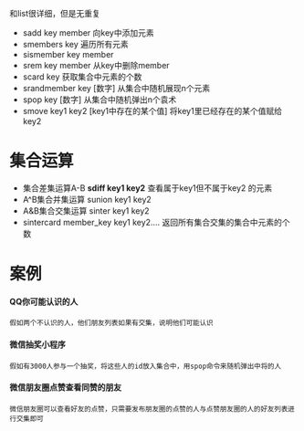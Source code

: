 和list很详细，但是无重复

- sadd key member 向key中添加元素
- smembers key 遍历所有元素
- sismember key member
- srem key member 从key中删除member
- scard key 获取集合中元素的个数
- srandmember key [数字] 从集合中随机展现n个元素
- spop key [数字] 从集合中随机弹出n个袁术
- smove key1 key2 [key1中存在的某个值] 将key1里已经存在的某个值赋给key2




# 集合运算
- 集合差集运算A-B    **sdiff key1 key2**     查看属于key1但不属于key2 的元素
- A^B集合并集运算 sunion key1 key2
- A&B集合交集运算 sinter key1 key2
- sintercard member_key key1 key2.... 返回所有集合交集的集合中元素的个数


# 案例
####                  QQ你可能认识的人
	假如两个不认识的人，他们朋友列表如果有交集，说明他们可能认识
####                   微信抽奖小程序
	假如有3000人参与一个抽奖，将这些人的id放入集合中，用spop命令来随机弹出中将的人
####                 微信朋友圈点赞查看同赞的朋友
	微信朋友圈可以查看好友的点赞，只需要发布朋友圈的点赞的人与点赞朋友圈的人的好友列表进行交集即可